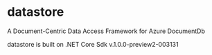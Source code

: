 # datastore
A Document-Centric Data Access Framework for Azure DocumentDb
			
datastore is built on .NET Core Sdk v.1.0.0-preview2-003131

